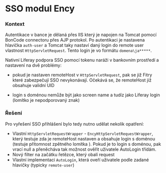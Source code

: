 # SSO modul Ency

### Kontext
Autentikace v bance je dělaná přes IIS který je napojen na Tomcat pomocí BonCode 
connectoru přes AJP protokol. Po autentikaci je nastavena hlavička `auth-user` a 
Tomcat taky nastaví daný login do remote user vlastnost `HttpServletRequest`. Tento
login je vo formátu `domena\ja*****`.

Nativní Liferay podpora SSO pomocí tokenu naráži v bankovním prostředí a nastavení 
na dvě problémy:

* pokud je nastaven remoteHost v `HttpServletRequest`, pak se již Fitry které 
zabezpečují SSO nevykonávají. Očekává se, že remoteHost již obsahuje validní UID

* login s doménou nemůže být jako screen name a tudíz jako Liferay login (lomítko 
je nepodporovaný znak)


### Řešení
Pro vyřešení SSO přihlášení bylo tedy nutno udělat nekolik opatření:

* Vlastní `HttpServletRequestWrapper`  - `EncyHttpServletRequestWrapper`, 
který testuje zda je remoteHost nastaven a obsahuje login s doménou (testuje 
přitomnost zpětného lomítka ). Pokud je to login s doménou, pak vrací null a 
přeněcháva tak možnost ověřit uživatele AutoLogin třídám.  
* Nový filter na začátku řetězce, který obalí request
* Vlastní implementaci `AutoLogin`, která oveří uživatele podle zadané hlavičky
  (typicky `remote-user`)